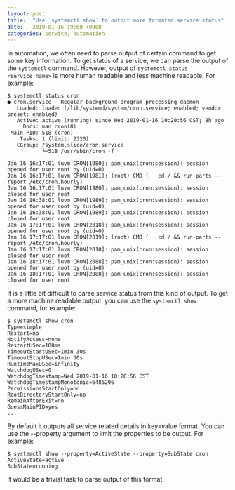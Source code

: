 ```yaml
---
layout: post
title:  "Use `systemctl show` to output more formated service status"
date:   2019-01-16 19:00 +0800
categories: service, automation
---
```


In automation, we often need to parse output of certain command to get some key information. To get status of a service, we can parse the output of the `systemctl` command. However, output of `systemctl status <service_name>` is more human readable and less machine readable. For example:
```
$ systemctl status cron
● cron.service - Regular background program processing daemon
   Loaded: loaded (/lib/systemd/system/cron.service; enabled; vendor preset: enabled)
   Active: active (running) since Wed 2019-01-16 10:20:56 CST; 8h ago
     Docs: man:cron(8)
 Main PID: 518 (cron)
    Tasks: 1 (limit: 2320)
   CGroup: /system.slice/cron.service
           └─518 /usr/sbin/cron -f

Jan 16 16:17:01 luvm CRON[1980]: pam_unix(cron:session): session opened for user root by (uid=0)
Jan 16 16:17:01 luvm CRON[1981]: (root) CMD (   cd / && run-parts --report /etc/cron.hourly)
Jan 16 16:17:01 luvm CRON[1980]: pam_unix(cron:session): session closed for user root
Jan 16 16:38:01 luvm CRON[1989]: pam_unix(cron:session): session opened for user root by (uid=0)
Jan 16 16:38:01 luvm CRON[1989]: pam_unix(cron:session): session closed for user root
Jan 16 17:17:01 luvm CRON[2018]: pam_unix(cron:session): session opened for user root by (uid=0)
Jan 16 17:17:01 luvm CRON[2019]: (root) CMD (   cd / && run-parts --report /etc/cron.hourly)
Jan 16 17:17:01 luvm CRON[2018]: pam_unix(cron:session): session closed for user root
Jan 16 18:17:01 luvm CRON[2088]: pam_unix(cron:session): session opened for user root by (uid=0)
Jan 16 18:17:01 luvm CRON[2088]: pam_unix(cron:session): session closed for user root
```

It is a little bit difficult to parse service status from this kind of output. To get a more machine readable output, you can use the `systemctl show` command, for example:
```
$ systemctl show cron
Type=simple
Restart=no
NotifyAccess=none
RestartUSec=100ms
TimeoutStartUSec=1min 30s
TimeoutStopUSec=1min 30s
RuntimeMaxUSec=infinity
WatchdogUSec=0
WatchdogTimestamp=Wed 2019-01-16 10:20:56 CST
WatchdogTimestampMonotonic=6486296
PermissionsStartOnly=no
RootDirectoryStartOnly=no
RemainAfterExit=no
GuessMainPID=yes
...
```

By default it outputs all service related details in key=value format. You can use the --property argument to limit the properties to be output. For example:
```
$ systemctl show --property=ActiveState --property=SubState cron
ActiveState=active
SubState=running
```

It would be a trivial task to parse output of this format.
